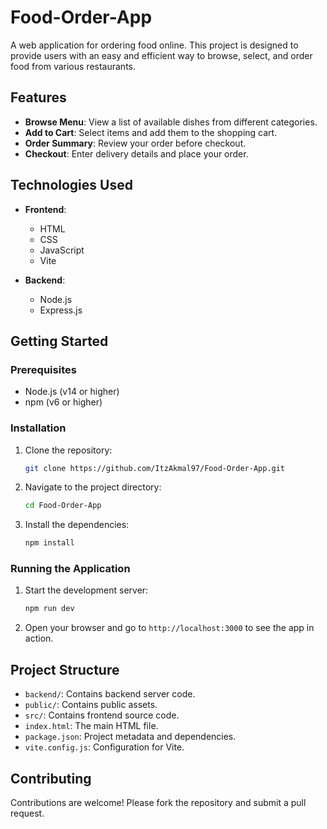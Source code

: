 # Food-Order-App

A web application for ordering food online. This project is designed to provide users with an easy and efficient way to browse, select, and order food from various restaurants.

## Features

- **Browse Menu**: View a list of available dishes from different categories.
- **Add to Cart**: Select items and add them to the shopping cart.
- **Order Summary**: Review your order before checkout.
- **Checkout**: Enter delivery details and place your order.

## Technologies Used

- **Frontend**: 
  - HTML
  - CSS
  - JavaScript
  - Vite

- **Backend**:
  - Node.js
  - Express.js

## Getting Started

### Prerequisites

- Node.js (v14 or higher)
- npm (v6 or higher)

### Installation

1. Clone the repository:
    ```sh
    git clone https://github.com/ItzAkmal97/Food-Order-App.git
    ```
2. Navigate to the project directory:
    ```sh
    cd Food-Order-App
    ```
3. Install the dependencies:
    ```sh
    npm install
    ```

### Running the Application

1. Start the development server:
    ```sh
    npm run dev
    ```
2. Open your browser and go to `http://localhost:3000` to see the app in action.

## Project Structure

- `backend/`: Contains backend server code.
- `public/`: Contains public assets.
- `src/`: Contains frontend source code.
- `index.html`: The main HTML file.
- `package.json`: Project metadata and dependencies.
- `vite.config.js`: Configuration for Vite.

## Contributing

Contributions are welcome! Please fork the repository and submit a pull request.
